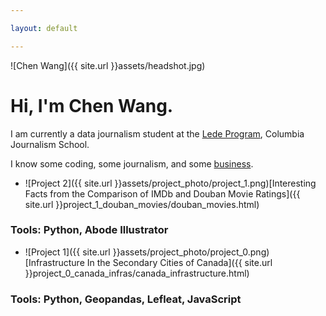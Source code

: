 ```yaml
---

layout: default

---
```

![Chen Wang]({{ site.url }}assets/headshot.jpg)

# Hi, I'm Chen Wang.

I am currently a data journalism student at the [Lede Program](http://ledeprogram.com), Columbia Journalism School.

I know some coding, some journalism, and some [business](http://www.rotman.utoronto.ca/Degrees/MastersPrograms/MBAPrograms/FullTimeMBA). 


* ![Project 2]({{ site.url }}assets/project_photo/project_1.png)[Interesting Facts from the Comparison of IMDb and Douban Movie Ratings]({{ site.url }}project_1_douban_movies/douban_movies.html)
### Tools: Python, Abode Illustrator
* ![Project 1]({{ site.url }}assets/project_photo/project_0.png)[Infrastructure In the Secondary Cities of Canada]({{ site.url }}project_0_canada_infras/canada_infrastructure.html)
### Tools: Python, Geopandas, Lefleat, JavaScript